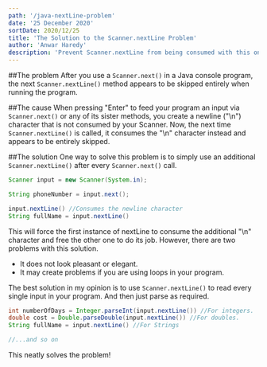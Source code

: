 ```yaml
---
path: '/java-nextLine-problem'
date: '25 December 2020'
sortDate: 2020/12/25
title: 'The Solution to the Scanner.nextLine Problem'
author: 'Anwar Haredy'
description: 'Prevent Scanner.nextLine from being consumed with this one simple trick!'
---
```

##The problem
After you use a `Scanner.next()` in a Java console program, the next `Scanner.nextLine()` method appears to be skipped entirely when running the program.

##The cause
When pressing "Enter" to feed your program an input via `Scanner.next()` or any of its sister methods, you create a newline ("\n") character that is not consumed by your Scanner.
Now, the next time `Scanner.nextLine()` is called, it consumes the "\n" character instead and appears to be entirely skipped.

##The solution
One way to solve this problem is to simply use an additional `Scanner.nextLine()` after every `Scanner.next()` call.

```java
Scanner input = new Scanner(System.in);

String phoneNumber = input.next();

input.nextLine() //Consumes the newline character
String fullName = input.nextLine()
```

This will force the first instance of nextLine to consume the additional
"\n" character and free the other one to do its job. However, there are two problems with this solution.

* It does not look pleasant or elegant.
* It may create problems if you are using loops in your program.

The best solution in my opinion is to use `Scanner.nextLine()` to read every single input in your program. And then just parse as required.

```java
int numberOfDays = Integer.parseInt(input.nextLine()) //For integers.
double cost = Double.parseDouble(input.nextLine()) //For doubles.
String fullName = input.nextLine() //For Strings

//...and so on
```

This neatly solves the problem!
